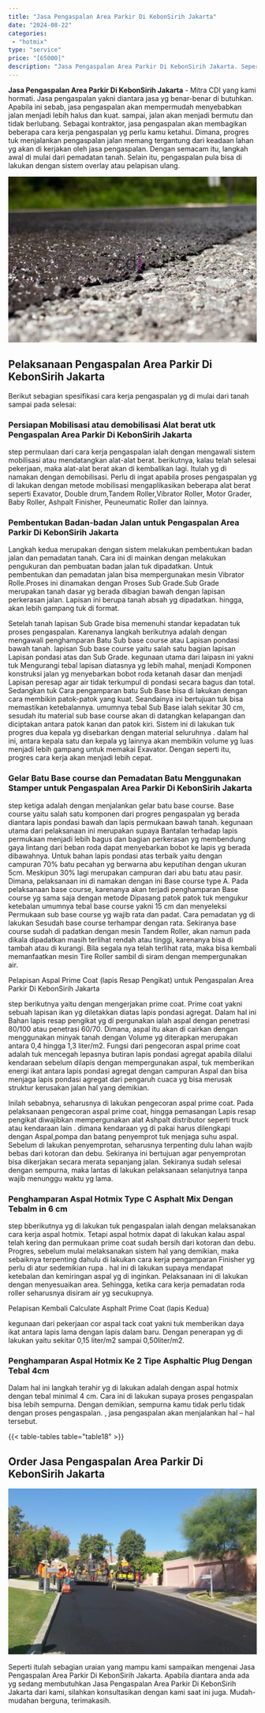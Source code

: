 ```yaml
---
title: "Jasa Pengaspalan Area Parkir Di KebonSirih Jakarta"
date: "2024-08-22"
categories:
 - "hotmix"
type: "service"
price: "[65000]"
description: "Jasa Pengaspalan Area Parkir Di KebonSirih Jakarta. Seperti itulah sebagian uraian yang mampu kami sampaikan mengenai Jasa Pengaspalan Area Parkir Di KebonSi..."
---
```


**Jasa Pengaspalan Area Parkir Di KebonSirih Jakarta** - Mitra CDI yang kami hormati. Jasa pengaspalan yakni diantara jasa yg benar-benar di butuhkan. Apabila ini sebab, jasa pengaspalan akan mempermudah menyebabkan jalan menjadi lebih halus dan kuat. sampai, jalan akan menjadi bermutu dan tidak berlubang. Sebagai kontraktor, jasa pengaspalan akan membagikan beberapa cara kerja pengaspalan yg perlu kamu ketahui. Dimana, progres tuk menjalankan pengaspalan jalan memang tergantung dari keadaan lahan yg akan di kerjakan oleh jasa pengaspalan. Dengan semacam itu, langkah awal di mulai dari pemadatan tanah. Selain itu, pengaspalan pula bisa di lakukan dengan sistem overlay atau pelapisan ulang.

![Jasa Pengaspalan Area Parkir Di KebonSirih Jakarta](/images/hotmix/jasa-hotmix-aspal-01.jpg)

## Pelaksanaan Pengaspalan Area Parkir Di KebonSirih Jakarta

Berikut sebagian spesifikasi cara kerja pengaspalan yg di mulai dari tanah sampai pada selesai:

### Persiapan Mobilisasi atau demobilisasi Alat berat utk Pengaspalan Area Parkir Di KebonSirih Jakarta

step permulaan dari cara kerja pengaspalan ialah dengan mengawali sistem mobilisasi atau mendatangkan alat-alat berat. berikutnya, kalau telah selesai pekerjaan, maka alat-alat berat akan di kembalikan lagi. Itulah yg di namakan dengan demobilisasi. Perlu di ingat apabila proses pengaspalan yg di lakukan dengan metode mobilisasi mengaplikasikan beberapa alat berat seperti Exavator, Double drum,Tandem Roller,Vibrator Roller, Motor Grader, Baby Roller, Ashpalt Finisher, Peuneumatic Roller dan lainnya.

### Pembentukan Badan-badan Jalan untuk Pengaspalan Area Parkir Di KebonSirih Jakarta

Langkah kedua merupakan dengan sistem melakukan pembentukan badan jalan dan pemadatan tanah. Cara ini di mainkan dengan melakukan pengukuran dan pembuatan badan jalan tuk dipadatkan. Untuk pembentukan dan pemadatan jalan bisa mempergunakan mesin Vibrator Rolle.Proses ini dinamakan dengan Proses Sub Grade.Sub Grade merupakan tanah dasar yg berada dibagian bawah dengan lapisan perkerasan jalan. Lapisan ini berupa tanah absah yg dipadatkan. hingga, akan lebih gampang tuk di format.

Setelah tanah lapisan Sub Grade bisa memenuhi standar kepadatan tuk proses pengaspalan. Karenanya langkah berikutnya adalah dengan mengawali penghamparan Batu Sub base course atau Lapisan pondasi bawah tanah. lapisan Sub base course yaitu salah satu bagian lapisan Lapisan pondasi atas dan Sub Grade. kegunaan utama dari laipasn ini yakni tuk Mengurangi tebal lapisan diatasnya yg lebih mahal, menjadi Komponen konstruksi jalan yg menyebarkan bobot roda ketanah dasar dan menjadi Lapisan peresap agar air tidak terkumpul di pondasi secara bagus dan total. Sedangkan tuk Cara pengamparan batu Sub Base bisa di lakukan dengan cara membikin patok-patok yang kuat. Seandainya ini bertujuan tuk bisa memastikan ketebalannya. umumnya tebal Sub Base ialah sekitar 30 cm, sesudah itu material sub base course akan di datangkan kelapangan dan diciptakan antara patok kanan dan patok kiri. Sistem ini di lakukan tuk progres dua kepala yg disebarkan dengan material seluruhnya . dalam hal ini, antara kepala satu dan kepala yg lainnya akan membikin volume yg luas menjadi lebih gampang untuk memakai Exavator. Dengan seperti itu, progres cara kerja akan menjadi lebih cepat.

### Gelar Batu Base course dan Pemadatan Batu Menggunakan Stamper untuk Pengaspalan Area Parkir Di KebonSirih Jakarta

step ketiga adalah dengan menjalankan gelar batu base course. Base course yaitu salah satu komponen dari progres pengaspalan yg berada diantara lapis pondasi bawah dan lapis permukaan bawah tanah. kegunaan utama dari pelaksanaan ini merupakan supaya Bantalan terhadap lapis permukaan menjadi lebih bagus dan bagian perkerasan yg membendung gaya lintang dari beban roda dapat menyebarkan bobot ke lapis yg berada dibawahnya. Untuk bahan lapis pondasi atas terbaik yaitu dengan campuran 70% batu pecahan yg berwarna abu keputihan dengan ukuran 5cm. Meskipun 30% lagi merupakan campuran dari abu batu atau pasir. Dimana, pelaksanaan ini di namakan dengan ini Base course type A. Pada pelaksanaan base course, karenanya akan terjadi penghamparan Base course yg sama saja dengan metode Dipasang patok patok tuk mengukur ketebalan umumnya tebal base course yakni 15 cm dan menyeleksi Permukaan sub base course yg wajib rata dan padat. Cara pemadatan yg di lakukan Sesudah base course terhampar dengan rata. Sekiranya base course sudah di padatkan dengan mesin Tandem Roller, akan namun pada dikala dipadatkan masih terlihat rendah atau tinggi, karenanya bisa di tambah atau di kurangi. Bila segala nya telah terlihat rata, maka bisa kembali memanfaatkan mesin Tire Roller sambil di siram dengan mempergunakan air.

Pelapisan Aspal Prime Coat (lapis Resap Pengikat) untuk Pengaspalan Area Parkir Di KebonSirih Jakarta

step berikutnya yaitu dengan mengerjakan prime coat. Prime coat yakni sebuah lapisan ikan yg diletakkan diatas lapis pondasi agregat. Dalam hal ini Bahan lapis resap pengikat yg di pergunakan ialah aspal dengan penetrasi 80/100 atau penetrasi 60/70. Dimana, aspal itu akan di cairkan dengan menggunakan minyak tanah dengan Volume yg diterapkan merupakan antara 0,4 hingga 1,3 liter/m2. Fungsi dari pengecoran aspal prime coat adalah tuk mencegah lepasnya butiran lapis pondasi agregat apabila dilalui kendaraan sebelum dilapis dengan mempergunakan aspal, tuk memberikan energi ikat antara lapis pondasi agregat dengan campuran Aspal dan bisa menjaga lapis pondasi agregat dari pengaruh cuaca yg bisa merusak struktur kerusakan jalan hal yang demikian.

Inilah sebabnya, seharusnya di lakukan pengecoran aspal prime coat. Pada pelaksanaan pengecoran aspal prime coat, hingga pemasangan Lapis resap pengikat diwajibkan mempergunakan alat Ashpalt distributor seperti truck atau kendaraan lain . dimana kendaraan yg di pakai harus dilengkapi dengan Aspal,pompa dan batang penyemprot tuk menjaga suhu aspal. Sebelum di lakukan penyemprotan, seharusnya terpenting dulu lahan wajib bebas dari kotoran dan debu. Sekiranya ini bertujuan agar penyemprotan bisa dikerjakan secara merata sepanjang jalan. Sekiranya sudah selesai dengan sempurna, maka lantas di lakukan pelaksanaan selanjutnya tanpa wajib menunggu waktu yg lama.

### Penghamparan Aspal Hotmix Type C Asphalt Mix Dengan Tebalm in 6 cm

step bberikutnya yg di lakukan tuk pengaspalan ialah dengan melaksanakan cara kerja aspal hotmix. Tetapi aspal hotmix dapat di lakukan kalau aspal telah kering dan permukaan prime coat sudah bersih dari kotoran dan debu. Progres, sebelum mulai melaksanakan sistem hal yang demikian, maka sebaiknya terpenting dahulu di lakukan cara kerja pengamparan Finisher yg perlu di atur sedemikian rupa . hal ini di lakukan supaya mendapat ketebalan dan kemiringan aspal yg di inginkan. Pelaksanaan ini di lakukan dengan menyesuaikan area. Sehingga, ketika cara kerja pemadatan roda roller seharusnya disiram air yg secukupnya.

Pelapisan Kembali Calculate Asphalt Prime Coat (lapis Kedua)

kegunaan dari pekerjaan cor aspal tack coat yakni tuk memberikan daya ikat antara lapis lama dengan lapis dalam baru. Dengan penerapan yg di lakukan yaitu sekitar 0,15 liter/m2 sampai 0,50liter/m2.

### Penghamparan Aspal Hotmix Ke 2 Tipe Asphaltic Plug Dengan Tebal 4cm

Dalam hal ini langkah terahir yg di lakukan adalah dengan aspal hotmix dengan tebal minimal 4 cm. Cara ini di lakukan supaya proses pengaspalan bisa lebih sempurna. Dengan demikian, sempurna kamu tidak perlu tidak dengan proses pengaspalan. , jasa pengaspalan akan menjalankan hal – hal tersebut.

{{< table-tables table="table18" >}}

## Order Jasa Pengaspalan Area Parkir Di KebonSirih Jakarta

![Jasa Pengaspalan Area Parkir Di KebonSirih Jakarta](/images/hotmix/jasa-hotmix-aspal-08.jpg)

Seperti itulah sebagian uraian yang mampu kami sampaikan mengenai Jasa Pengaspalan Area Parkir Di KebonSirih Jakarta. Apabila diantara anda ada yg sedang membutuhkan Jasa Pengaspalan Area Parkir Di KebonSirih Jakarta dari kami, silahkan konsultasikan dengan kami saat ini juga. Mudah-mudahan berguna, terimakasih.
